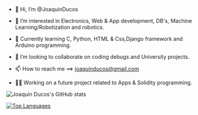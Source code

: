 - 👋 Hi, I’m @JoaquinDucos

- 👀 I’m interested in Electronics, Web & App development, DB's, Machine Learning/Robotization and robotics.

- 🌱 Currently learning C, Python, HTML & Css,Django framework and Arduino programming.

- 🔀 I’m looking to collaborate on coding debugs and University projects.

- 📫 How to reach me ==> joaquinducos@gmail.com
 
- 👨‍💻 Working on a future project related to Apps & Solidity programming.

![Joaquin Ducos's GitHub stats](https://github-readme-stats.vercel.app/api?username=JoaquinDucos&show_icons=true&theme=radical)

[![Top Languages](https://github-readme-stats.vercel.app/api?username=JoaquinDucostheme=radical/top-langs/?username=JoaquinDucos&langs_count=8)](https://github.com/JoaquinDucos/github-readme-stats)
